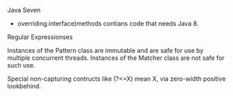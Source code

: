 Java Seven
* overriding.interface)methods contians code that needs Java 8.

Regular Expressionses

Instances of the Pattern class are immutable and are safe for use by multiple concurrent threads. Instances of the Matcher class are not safe for such use.

Special non-capturing contructs like (?<=X) mean X, via zero-width positive lookbehind.
